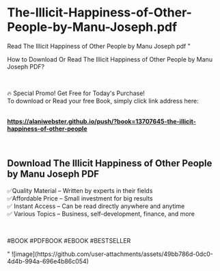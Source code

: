 # The-Illicit-Happiness-of-Other-People-by-Manu-Joseph.pdf
Read The Illicit Happiness of Other People by Manu Joseph pdf
"<p>How to Download Or Read The Illicit Happiness of Other People by Manu Joseph PDF?</p>
<p>&nbsp;</p>
<p>&#128293;  Special Promo! Get Free for Today's Purchase!<br />To download or Read your free Book, simply click link address here:&nbsp;<br />&nbsp;</p>
<p><a href=""https://alaniwebster.github.io/push/?book=13707645-the-illicit-happiness-of-other-people""><strong>https://alaniwebster.github.io/push/?book=13707645-the-illicit-happiness-of-other-people</strong></a></p>
<p>&nbsp;</p>
<h2>Download The Illicit Happiness of Other People by Manu Joseph PDF</h2>
<p>&#x2705;Quality Material &ndash; Written by experts in their fields<br />&#x2705;Affordable Price &ndash; Small investment for big results<br />&#x2705; Instant Access &ndash; Can be read directly anywhere and anytime<br />&#x2705; Various Topics &ndash; Business, self-development, finance, and more</p>
<p>&nbsp;</p>
<p>#BOOK #PDFBOOK #EBOOK #BESTSELLER</p>
"
![image](https://github.com/user-attachments/assets/49bb786d-0dc0-4d4b-994a-696e4b86c054)
